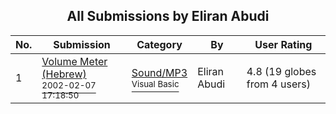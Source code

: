 ﻿<div align="center">

## All Submissions by Eliran Abudi

</div>

No.  | Submission | Category | By   | User Rating
---- | ---------- | -------- | ---- | -----------
1 | [Volume Meter \(Hebrew\)<br /><sup>2002-02-07 17:18:50</sup>](https://github.com/Planet-Source-Code/eliran-abudi-volume-meter-hebrew__1-33392) | [Sound/MP3<br /><sup>Visual Basic</sup>](../ByCategory/sound-mp3__1-45.md) | Eliran Abudi | 4.8 (19 globes from 4 users)
